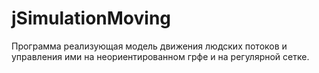 # jSimulationMoving
Программа реализующая модель движения людских потоков и управления ими на неориентированном грфе и на регулярной сетке.
